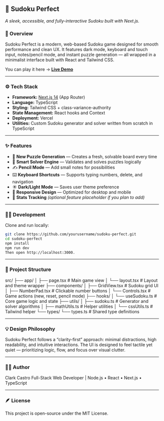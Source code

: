 ## 🧩 Sudoku Perfect

_A sleek, accessible, and fully-interactive Sudoku built with Next.js._

### 🎯 Overview

Sudoku Perfect is a modern, web-based Sudoku game designed for smooth performance and clean UX. It features dark mode, keyboard and touch input, notes/pencil mode, and instant puzzle generation — all wrapped in a minimalist interface built with React and Tailwind CSS.

You can play it here → [**Live Demo**](https://sudoku-perfect.vercel.app/)

---

### ⚙️ Tech Stack

- **Framework:** [Next.js 14](https://nextjs.org/) (App Router)
- **Language:** TypeScript
- **Styling:** Tailwind CSS + class-variance-authority
- **State Management:** React hooks and Context
- **Deployment:** Vercel
- **Utilities:** Custom Sudoku generator and solver written from scratch in TypeScript

---

### ✨ Features

- 🎲 **New Puzzle Generation** — Creates a fresh, solvable board every time
- 🧠 **Smart Solver Engine** — Validates and solves puzzles logically
- ✍️ **Pencil Mode** — Add small notes for possibilities
- ⌨️ **Keyboard Shortcuts** — Supports typing numbers, delete, and navigation
- ☀️ **Dark/Light Mode** — Saves user theme preference
- 📱 **Responsive Design** — Optimized for desktop and mobile
- 🧮 **Stats Tracking** _(optional feature placeholder if you plan to add)_

---

### 🧑‍💻 Development

Clone and run locally:

```bash
git clone https://github.com/yourusername/sudoku-perfect.git
cd sudoku-perfect
npm install
npm run dev
Then open http://localhost:3000.
```

---

### 📂 Project Structure

src/
├── app/
│ ├── page.tsx # Main game view
│ └── layout.tsx # Layout and theme wrapper
├── components/
│ ├── GridView.tsx # Sudoku grid UI
│ ├── NumberPad.tsx # Clickable number buttons
│ └── Controls.tsx # Game actions (new, reset, pencil mode)
├── hooks/
│ └── useSudoku.ts # Core game logic and state
├── utils/
│ ├── sudoku.ts # Generator and solver algorithms
│ ├── mathUtils.ts # Helper utilities
│ └── cssUtils.ts # Tailwind helper
└── types/
└── types.ts # Shared type definitions

---

### 💡 Design Philosophy

Sudoku Perfect follows a “clarity-first” approach: minimal distractions, high readability, and intuitive interactions. The UI is designed to feel tactile yet quiet — prioritizing logic, flow, and focus over visual clutter.

---

### 👨‍🎨 Author

Clark Castro
Full-Stack Web Developer | Node.js • React • Next.js • TypeScript

---

### 🪶 License

This project is open-source under the MIT License.
